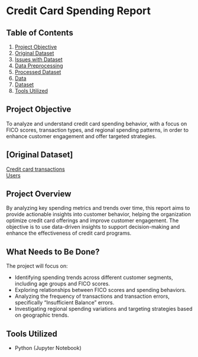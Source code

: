 # **Credit Card Spending Report**

## **Table of Contents**
1. [Project Objective](#project-objective)
2. [Original Dataset](#original-dataset)
3. [Issues with Dataset](#issues-with-dataset)
4. [Data Preprocessing](#data-preprocessing)
5. [Processed Dataset](#processed-dataset)
6. [Data](#data)
7. [Dataset](#dataset)
8. [Tools Utilized](#tools-utilized)

## **Project Objective**
To analyze and understand credit card spending behavior, with a focus on FICO scores, transaction types, and regional spending patterns, in order to enhance customer engagement and offer targeted strategies.

## **[Original Dataset]**
[Credit card transactions](https://drive.google.com/file/d/1A3XLtF0ZgbmYIVWJybYGIuL8gC7ErbSk/view?usp=drive_link) <br>
[Users](https://github.com/xindalok/Credit-Card-Transaction-Analysis-Spending-Insights---Python/blob/91a9247f7cf0e09981b682c121b2d34b9d0911c2/datasets/users.csv)


## **Project Overview**
By analyzing key spending metrics and trends over time, this report aims to provide actionable insights into customer behavior, helping the organization optimize credit card offerings and improve customer engagement. The objective is to use data-driven insights to support decision-making and enhance the effectiveness of credit card programs.

## **What Needs to Be Done?**
The project will focus on:
- Identifying spending trends across different customer segments, including age groups and FICO scores.
- Exploring relationships between FICO scores and spending behaviors.
- Analyzing the frequency of transactions and transaction errors, specifically “Insufficient Balance” errors.
- Investigating regional spending variations and targeting strategies based on geographic trends.

## **Tools Utilized**
- Python (Jupyter Notebook)

